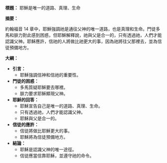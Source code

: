 **標題：** 耶穌是唯一的道路、真理、生命

**摘要：**

約翰福音 14 章中，耶穌強調祂是通往父神的唯一道路，也是真理和生命。門徒多馬和腓力對此感到困惑，但耶穌解釋說，祂與父是合一的，只有透過祂，人們才能認識父神。耶穌應許，信祂的人將做比祂更大的事，因為祂將往父那裡去，並為信徒預備地方。

**大綱：**

* **引言：**
    * 耶穌強調信神和信祂的重要性。
* **門徒的困惑：**
    * 多馬質疑耶穌要去哪裡。
    * 腓力要求耶穌顯現父神。
* **耶穌的回答：**
    * 耶穌宣告自己是唯一的道路、真理、生命。
    * 只有透過祂，人們才能認識父神。
    * 耶穌與父是合一的。
* **信徒的應許：**
    * 信徒將做比耶穌更大的事。
    * 耶穌將為信徒預備地方。
* **結論：**
    * 耶穌是認識父神的唯一途徑。
    * 信徒應當信靠耶穌，並遵守祂的命令。